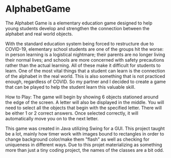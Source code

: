 # AlphabetGame
The Alphabet Game is a elementary education game designed to help young students develop and strengthen the connection between the alphabet and real world objects.

With the standard education system being forced to restructure due to COVID-19, elementary school students are one of the groups hit the worse: in person learning is a logistical nightmare; their parents are no longer living their normal lives; and schools are more concerned with safety precautions rather than the actual learning. All of these make it difficult for students to learn. 
One of the most vital things that a student can learn is the connection of the alphabet in the real world. This is also something that is not practiced enough, regardless of COVID. So my partner and I decided to create a game that can be played to help the student learn this valuable skill.

How to Play:
The game will begin by showing 6 objects stationed around the edge of the screen. A letter will also be
displayed in the middle. You will need to select all the objects that begin with the specified letter.
There will be either 1 or 2 correct answers. Once selected correctly, it will automatically move you on
to the next letter.

This game was created in Java utilizing Swing for a GUI. This project taught be a lot, mainly how timer work with images bound to rectangles in order to change background color/make them "flash" as well as checking for uniqueness in different ways.
Due to this projet materializing as something more than just a tiny coding project, the names of the classes are a bit odd. 
